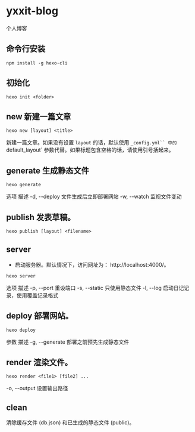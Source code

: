 # yxxit-blog
个人博客



## 命令行安装
```
npm install -g hexo-cli
```

## 初始化
```
hexo init <folder>
```

## new 新建一篇文章
```
hexo new [layout] <title>
```
新建一篇文章。如果没有设置 `layout` 的话，默认使用 `_config.yml`` 中的 `default_layout` 参数代替。如果标题包含空格的话，请使用引号括起来。


## generate 生成静态文件
```
hexo generate
```
选项	描述
-d, --deploy	文件生成后立即部署网站
-w, --watch	监视文件变动

## publish 发表草稿。
```
hexo publish [layout] <filename>
```

## server
* 启动服务器。默认情况下，访问网址为： http://localhost:4000/。
```
hexo server
```

选项	描述
-p, --port	重设端口
-s, --static	只使用静态文件
-l, --log	启动日记记录，使用覆盖记录格式

## deploy 部署网站。
```
hexo deploy
```
参数	描述
-g, --generate	部署之前预先生成静态文件

## render 渲染文件。
```
hexo render <file1> [file2] ...
```
-o, --output	设置输出路径

## clean
清除缓存文件 (db.json) 和已生成的静态文件 (public)。